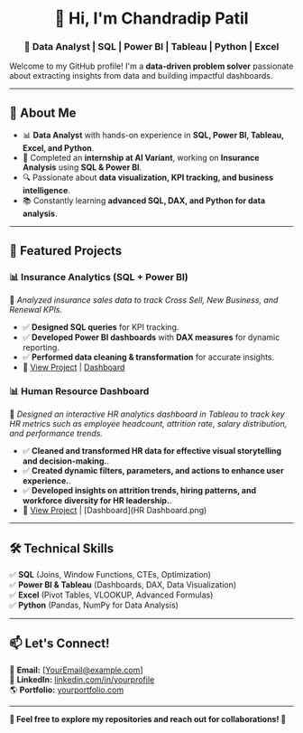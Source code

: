 <h1 align="center">👋 Hi, I'm Chandradip Patil</h1>
<h3 align="center">🚀 Data Analyst | SQL | Power BI | Tableau | Python | Excel</h3>

Welcome to my GitHub profile! I'm a **data-driven problem solver** passionate about extracting insights from data and building impactful dashboards.  

---
## 🔹 About Me  
- 📊 **Data Analyst** with hands-on experience in **SQL, Power BI, Tableau, Excel, and Python**.  
- 🏢 Completed an **internship at AI Variant**, working on **Insurance Analysis** using **SQL & Power BI**.  
- 🔍 Passionate about **data visualization, KPI tracking, and business intelligence**.  
- 📚 Constantly learning **advanced SQL, DAX, and Python for data analysis**.  

---

## 📌 Featured Projects  

### 📊 **Insurance Analytics (SQL + Power BI)**  
📌 *Analyzed insurance sales data to track Cross Sell, New Business, and Renewal KPIs.*  
- ✅ **Designed SQL queries** for KPI tracking.  
- ✅ **Developed Power BI dashboards** with **DAX measures** for dynamic reporting.  
- ✅ **Performed data cleaning & transformation** for accurate insights.  
- 🚀 [View Project](insurance_analysis) | [Dashboard](Insurance.png)  

### 📊 **Human Resource Dashboard**  
📌 *Designed an interactive HR analytics dashboard in Tableau to track key HR metrics such as employee headcount, attrition rate, salary distribution, and performance trends.*  
- ✅ **Cleaned and transformed HR data for effective visual storytelling and decision-making.**.  
- ✅ **Created dynamic filters, parameters, and actions to enhance user experience.**.
- ✅ **Developed insights on attrition trends, hiring patterns, and workforce diversity for HR leadership.**.
- 🚀 [View Project](Human_Resources) | [Dashboard](HR Dashboard.png)

---

## 🛠️ Technical Skills  
✅ **SQL** (Joins, Window Functions, CTEs, Optimization)  
✅ **Power BI & Tableau** (Dashboards, DAX, Data Visualization)  
✅ **Excel** (Pivot Tables, VLOOKUP, Advanced Formulas)  
✅ **Python** (Pandas, NumPy for Data Analysis)  

---

## 📫 Let's Connect!  
📩 **Email:** [YourEmail@example.com]  
🔗 **LinkedIn:** [linkedin.com/in/yourprofile](#)  
🌎 **Portfolio:** [yourportfolio.com](#)  

---

**📌 Feel free to explore my repositories and reach out for collaborations! 🚀**  
